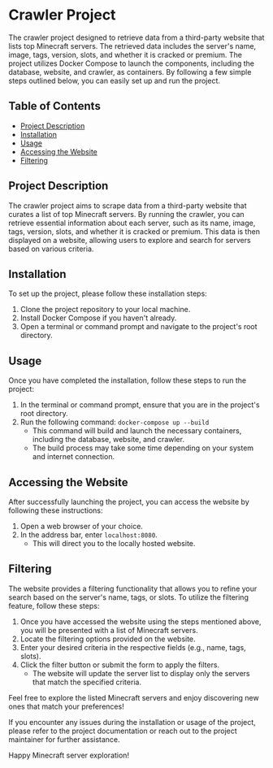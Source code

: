 # Crawler Project

The crawler project designed to retrieve data from a third-party website that lists top Minecraft servers. The retrieved data includes the server's name, image, tags, version, slots, and whether it is cracked or premium. The project utilizes Docker Compose to launch the components, including the database, website, and crawler, as containers. By following a few simple steps outlined below, you can easily set up and run the project.

## Table of Contents

- [Project Description](#project-description)
- [Installation](#installation)
- [Usage](#usage)
- [Accessing the Website](#accessing-the-website)
- [Filtering](#filtering)

## Project Description

The crawler project aims to scrape data from a third-party website that curates a list of top Minecraft servers. By running the crawler, you can retrieve essential information about each server, such as its name, image, tags, version, slots, and whether it is cracked or premium. This data is then displayed on a website, allowing users to explore and search for servers based on various criteria.

## Installation

To set up the project, please follow these installation steps:

1. Clone the project repository to your local machine.
2. Install Docker Compose if you haven't already.
3. Open a terminal or command prompt and navigate to the project's root directory.

## Usage

Once you have completed the installation, follow these steps to run the project:

1. In the terminal or command prompt, ensure that you are in the project's root directory.
2. Run the following command: `docker-compose up --build`
   - This command will build and launch the necessary containers, including the database, website, and crawler.
   - The build process may take some time depending on your system and internet connection.

## Accessing the Website

After successfully launching the project, you can access the website by following these instructions:

1. Open a web browser of your choice.
2. In the address bar, enter `localhost:8080`.
   - This will direct you to the locally hosted website.

## Filtering

The website provides a filtering functionality that allows you to refine your search based on the server's name, tags, or slots. To utilize the filtering feature, follow these steps:

1. Once you have accessed the website using the steps mentioned above, you will be presented with a list of Minecraft servers.
2. Locate the filtering options provided on the website.
3. Enter your desired criteria in the respective fields (e.g., name, tags, slots).
4. Click the filter button or submit the form to apply the filters.
   - The website will update the server list to display only the servers that match the specified criteria.

Feel free to explore the listed Minecraft servers and enjoy discovering new ones that match your preferences!

If you encounter any issues during the installation or usage of the project, please refer to the project documentation or reach out to the project maintainer for further assistance.

Happy Minecraft server exploration!

